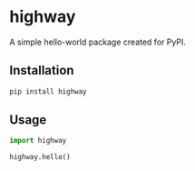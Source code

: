 # highway

A simple hello-world package created for PyPI.

## Installation
```bash
pip install highway
```

## Usage
```python
import highway

highway.hello()
```

